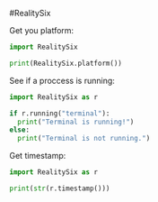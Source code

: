 #RealitySix

Get you platform:

```py
import RealitySix

print(RealitySix.platform())
```

See if a proccess is running:

```py
import RealitySix as r

if r.running("terminal"):
  print("Terminal is running!")
else:
  print("Terminal is not running.")
```

Get timestamp:

```py
import RealitySix as r

print(str(r.timestamp()))
```

